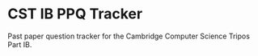 # CST IB PPQ Tracker

Past paper question tracker for the Cambridge Computer Science Tripos Part IB.